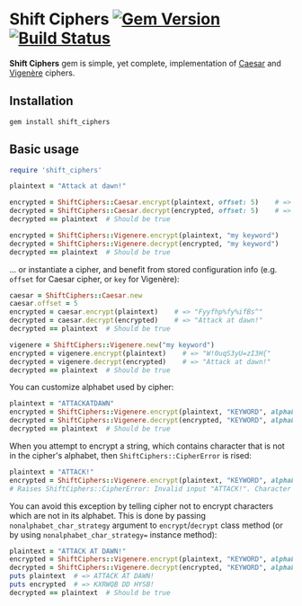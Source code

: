 Shift Ciphers [![Gem Version](https://badge.fury.io/rb/shift_ciphers.svg)](http://badge.fury.io/rb/shift_ciphers) [![Build Status](https://travis-ci.org/TeWu/shift-ciphers.svg?branch=master)](https://travis-ci.org/TeWu/shift-ciphers)
=======

**Shift Ciphers** gem is simple, yet complete, implementation of [Caesar](https://en.wikipedia.org/wiki/Caesar_cipher) and [Vigenère](https://en.wikipedia.org/wiki/Vigen%C3%A8re_cipher) ciphers.

Installation
-------

    gem install shift_ciphers

Basic usage
-------

```ruby
require 'shift_ciphers'

plaintext = "Attack at dawn!"

encrypted = ShiftCiphers::Caesar.encrypt(plaintext, offset: 5)    # => "Fyyfhp%fy%ifBs^"
decrypted = ShiftCiphers::Caesar.decrypt(encrypted, offset: 5)    # => "Attack at dawn!"
decrypted == plaintext  # Should be true

encrypted = ShiftCiphers::Vigenere.encrypt(plaintext, "my keyword")    # => "W!0uqS3yU=zI3H{"
decrypted = ShiftCiphers::Vigenere.decrypt(encrypted, "my keyword")    # => "Attack at dawn!"
decrypted == plaintext  # Should be true
```

... or instantiate a cipher, and benefit from stored configuration info (e.g. `offset` for Caesar cipher, or `key` for Vigenère):

```ruby
caesar = ShiftCiphers::Caesar.new
caesar.offset = 5
encrypted = caesar.encrypt(plaintext)    # => "Fyyfhp%fy%ifBs^"
decrypted = caesar.decrypt(encrypted)    # => "Attack at dawn!"
decrypted == plaintext  # Should be true

vigenere = ShiftCiphers::Vigenere.new("my keyword")
encrypted = vigenere.encrypt(plaintext)    # => "W!0uqS3yU=zI3H{"
decrypted = vigenere.decrypt(encrypted)    # => "Attack at dawn!"
decrypted == plaintext  # Should be true
```

You can customize alphabet used by cipher:

```ruby
plaintext = "ATTACKATDAWN"
encrypted = ShiftCiphers::Vigenere.encrypt(plaintext, "KEYWORD", alphabet: "ABCDEFGHIJKLMNOPQRSTUVWXYZ")    # => "KXRWQBDDHYSB"
decrypted = ShiftCiphers::Vigenere.decrypt(encrypted, "KEYWORD", alphabet: "ABCDEFGHIJKLMNOPQRSTUVWXYZ")    # => "ATTACKATDAWN"
decrypted == plaintext  # Should be true
```

When you attempt to encrypt a string, which contains character that is not in the cipher's alphabet, then `ShiftCiphers::CipherError` is rised:

```ruby
plaintext = "ATTACK!"
encrypted = ShiftCiphers::Vigenere.encrypt(plaintext, "KEYWORD", alphabet: "ABCDEFGHIJKLMNOPQRSTUVWXYZ")
# Raises ShiftCiphers::CipherError: Invalid input "ATTACK!". Character "!" is not in the alphabet: "ABCDEFGHIJKLMNOPQRSTUVWXYZ"
```

You can avoid this exception by telling cipher not to encrypt characters which are not in its alphabet. This is done by passing `nonalphabet_char_strategy` argument to `encrypt`/`decrypt` class method (or by using `nonalphabet_char_strategy=` instance method):

```ruby
plaintext = "ATTACK AT DAWN!"
encrypted = ShiftCiphers::Vigenere.encrypt(plaintext, "KEYWORD", alphabet: "ABCDEFGHIJKLMNOPQRSTUVWXYZ", nonalphabet_char_strategy: :dont_encrypt)
decrypted = ShiftCiphers::Vigenere.decrypt(encrypted, "KEYWORD", alphabet: "ABCDEFGHIJKLMNOPQRSTUVWXYZ", nonalphabet_char_strategy: :dont_encrypt)
puts plaintext  # => ATTACK AT DAWN!
puts encrypted  # => KXRWQB DD HYSB!
decrypted == plaintext  # Should be true
```
